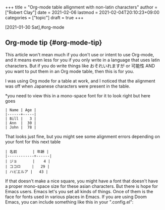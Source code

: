+++
title = "Org-mode table allignment with non-latin characters"
author = ["Robert Clay"]
date = 2021-02-06
lastmod = 2021-02-04T20:10:23+09:00
categories = ["topic"]
draft = true
+++

<span class="timestamp-wrapper"><span class="timestamp">[2021-01-30 Sat]</span></span>,#org-mode


## Org-mode tip {#org-mode-tip}

This article won't mean much if you don't use or intent to use Org-mode, and it
means even less for you if you only write in a language that uses latin
characters. But if you do write things like おそれいれますが or 可能性 AND you
want to put them in an Org mode table, then this is for you.

I was using Org mode for a table at work, and I noticed that the alignment was
off when Japanese characters were present in the table.

\*you need to view this in a mono-space font for it to look right but here goes

```text
| Name | Age |
|------+-----|
| Bill |   3 |
| Ann  |  30 |
| John |  78 |
```

That looks just fine, but you might see some alignment errors depending on your
font for this next table

```text
| 名前       | 年齢 |
|------------+------|
| ジョ       |    4 |
| ココロ     |   29 |
| ハビエルア |   43 |
```

If that doesn't make a nice square, you might have a font that doesn't have a
proper mono-space size for these asian characters. But there is hope for Emacs
users. Emacs let's you set all kinds of things. Once of them is the face for
fonts used in various places in Emacs. If you are using Doom Emacs, you can
include something like this in your ".config.el":
